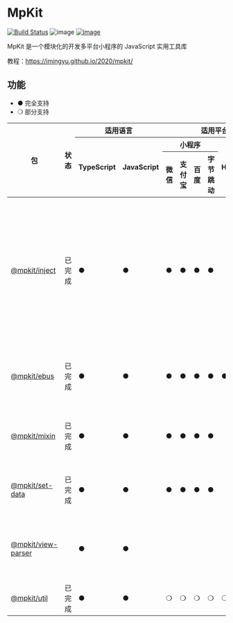 # MpKit

[![Build Status](https://travis-ci.org/imingyu/mpkit.svg?branch=master)](https://travis-ci.org/imingyu/mpkit)
![image](https://img.shields.io/npm/l/@mpkit/inject.svg)
[![image](https://img.shields.io/npm/v/@mpkit/inject.svg)](https://www.npmjs.com/package/@mpkit/inject)

MpKit 是一个模块化的开发多平台小程序的 JavaScript 实用工具库

教程：https://imingyu.github.io/2020/mpkit/

## 功能

-   ● 完全支持
-   ❍ 部分支持

<table>
            <thead>
                <tr>
                    <th rowspan="3">包</th>
                    <th rowspan="3">状态</th>
                    <th colspan="2">适用语言</th>
                    <th colspan="6">适用平台</th>
                    <th rowspan="3">简介</th>
                </tr>
                <tr>
                    <th rowspan="2">TypeScript</th>
                    <th rowspan="2">JavaScript</th>
                    <th colspan="4">小程序</th>
                    <th rowspan="2">H5</th>
                    <th rowspan="2">Node.js</th>
                </tr>
                <tr>
                    <th>微信</th>
                    <th>支付宝</th>
                    <th>百度</th>
                    <th>字节跳动</th>
                </tr>
            </thead>
            <tbody>
                <tr>
                    <td>
                        <a href="https://www.npmjs.com/package/@mpkit/inject"
                            >@mpkit/inject</a
                        >
                    </td>
                    <td>已完成</td>
                    <td>●</td>
                    <td>●</td>
                    <td><!--微信-->●</td>
                    <td><!--支付宝-->●</td>
                    <td><!--百度-->●</td>
                    <td><!--字节跳动-->●</td>
                    <td><!--h5--></td>
                    <td><!--node--></td>
                    <td>
                        提供小程序环境适用的多种实用函数或组件，如setData优化、Mixin、事件总线等。
                        <a
                            href="https://github.com/imingyu/mpkit/tree/master/packages/inject"
                            >查看文档</a
                        >
                    </td>
                </tr>
                <tr>
                    <td>
                        <a href="https://www.npmjs.com/package/@mpkit/ebus"
                            >@mpkit/ebus</a
                        >
                    </td>
                    <td>已完成</td>
                    <td>●</td>
                    <td>●</td>
                    <td><!--微信-->●</td>
                    <td><!--支付宝-->●</td>
                    <td><!--百度-->●</td>
                    <td><!--字节跳动-->●</td>
                    <td><!--h5-->●</td>
                    <td><!--node-->●</td>
                    <td>
                        提供事件触发、监听等功能。
                        <a
                            href="https://github.com/imingyu/mpkit/tree/master/packages/ebus"
                            >查看文档</a
                        >
                    </td>
                </tr>
                <tr>
                    <td>
                        <a href="https://www.npmjs.com/package/@mpkit/mixin"
                            >@mpkit/mixin</a
                        >
                    </td>
                    <td>已完成</td>
                    <td>●</td>
                    <td>●</td>
                    <td><!--微信-->●</td>
                    <td><!--支付宝-->●</td>
                    <td><!--百度-->●</td>
                    <td><!--字节跳动-->●</td>
                    <td><!--h5--></td>
                    <td><!--node--></td>
                    <td>
                        为小程序提供混入功能。
                        <a
                            href="https://github.com/imingyu/mpkit/tree/master/packages/mixin"
                            >查看文档</a
                        >
                    </td>
                </tr>
                <tr>
                    <td>
                        <a href="https://www.npmjs.com/package/@mpkit/set-data"
                            >@mpkit/set-data</a
                        >
                    </td>
                    <td>已完成</td>
                    <td>●</td>
                    <td>●</td>
                    <td><!--微信-->●</td>
                    <td><!--支付宝-->●</td>
                    <td><!--百度-->●</td>
                    <td><!--字节跳动-->●</td>
                    <td><!--h5--></td>
                    <td><!--node--></td>
                    <td>
                        小程序setData优化。
                        <a
                            href="https://github.com/imingyu/mpkit/tree/master/packages/set-data"
                            >查看文档</a
                        >
                    </td>
                </tr>
                <tr>
                    <td>
                        <a
                            href="https://www.npmjs.com/package/@mpkit/view-parser"
                            >@mpkit/view-parser</a
                        >
                    </td>
                    <td></td>
                    <td>●</td>
                    <td>●</td>
                    <td><!--微信--></td>
                    <td><!--支付宝--></td>
                    <td><!--百度--></td>
                    <td><!--字节跳动--></td>
                    <td><!--h5--></td>
                    <td><!--node-->●</td>
                    <td>
                        将小程序模板编译为ast。
                        <a
                            href="https://github.com/imingyu/mpkit/tree/master/packages/view-parser"
                            >查看文档</a
                        >
                    </td>
                </tr>
                <tr>
                    <td>
                        <a href="https://www.npmjs.com/package/@mpkit/util"
                            >@mpkit/util</a
                        >
                    </td>
                    <td>已完成</td>
                    <td>●</td>
                    <td>●</td>
                    <td><!--微信-->❍</td>
                    <td><!--支付宝-->❍</td>
                    <td><!--百度-->❍</td>
                    <td><!--字节跳动-->❍</td>
                    <td><!--h5-->❍</td>
                    <td><!--node-->❍</td>
                    <td>
                        工具函数。
                        <a
                            href="https://github.com/imingyu/mpkit/tree/master/packages/util"
                            >查看文档</a
                        >
                    </td>
                </tr>
            </tbody>
        </table>

